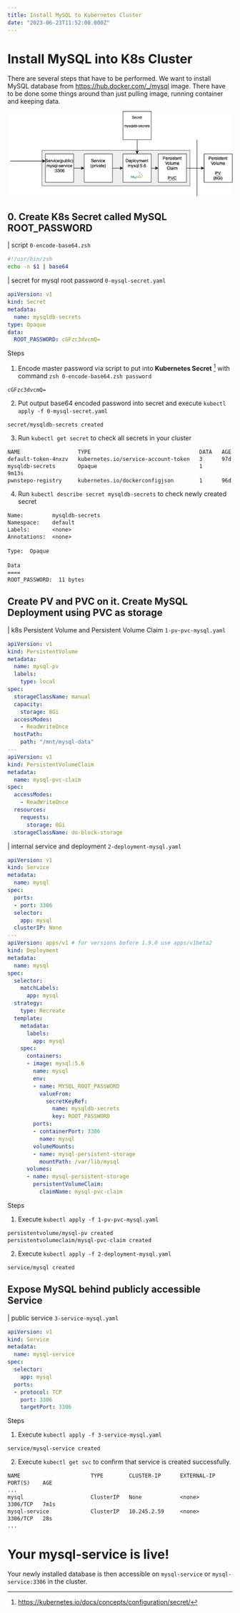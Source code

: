 ```yaml
---
title: Install MySQL to Kubernetes Cluster
date: "2023-06-23T11:52:00.000Z"
---
```


# Install MySQL into K8s Cluster
There are several steps that have to be performed. We want to install MySQL database from https://hub.docker.com/_/mysql image. There have to be done some things around than just pulling image, running container and keeping data.  
<p align="center">
  <img src="mysql-deployment.png" alt="Installed MySQL in K8s Cluster "/>
</p>

## 0. Create K8s Secret called MySQL ROOT_PASSWORD
| script `0-encode-base64.zsh` 
```zsh 
#!/usr/bin/zsh
echo -n $1 | base64
```
| secret for mysql root password `0-mysql-secret.yaml`
```yaml
apiVersion: v1
kind: Secret
metadata:
  name: mysqldb-secrets
type: Opaque
data:
  ROOT_PASSWORD: cGFzc3dvcmQ=
```
Steps
1. Encode master password via script to put into **Kubernetes Secret** [^1] with command `zsh 0-encode-base64.zsh password`
```
cGFzc3dvcmQ=
```
2. Put output base64 encoded password into secret and execute `kubectl apply -f 0-mysql-secret.yaml`
```
secret/mysqldb-secrets created
```
3. Run `kubectl get secret` to check all secrets in your cluster
```
NAME                  TYPE                                  DATA   AGE
default-token-4nxzv   kubernetes.io/service-account-token   3      97d
mysqldb-secrets       Opaque                                1      9m13s
pwnstepo-registry     kubernetes.io/dockerconfigjson        1      96d
```
4. Run `kubectl describe secret mysqldb-secrets` to check newly created secret
```
Name:         mysqldb-secrets
Namespace:    default
Labels:       <none>
Annotations:  <none>

Type:  Opaque

Data
====
ROOT_PASSWORD:  11 bytes
```
## Create PV and PVC on it. Create MySQL Deployment using PVC as storage
| k8s Persistent Volume and Persistent Volume Claim `1-pv-pvc-mysql.yaml`
```yaml
apiVersion: v1
kind: PersistentVolume
metadata:
  name: mysql-pv
  labels:
    type: local
spec:
  storageClassName: manual
  capacity:
    storage: 8Gi
  accessModes:
    - ReadWriteOnce
  hostPath:
    path: "/mnt/mysql-data"
---
apiVersion: v1
kind: PersistentVolumeClaim
metadata:
  name: mysql-pvc-claim
spec:
  accessModes:
    - ReadWriteOnce
  resources:
    requests:
      storage: 8Gi
  storageClassName: do-block-storage
```
| internal service and deployment `2-deployment-mysql.yaml`
```yaml
apiVersion: v1
kind: Service
metadata:
  name: mysql
spec:
  ports:
  - port: 3306
  selector:
    app: mysql
  clusterIP: None
---
apiVersion: apps/v1 # for versions before 1.9.0 use apps/v1beta2
kind: Deployment
metadata:
  name: mysql
spec:
  selector:
    matchLabels:
      app: mysql
  strategy:
    type: Recreate
  template:
    metadata:
      labels:
        app: mysql
    spec:
      containers:
      - image: mysql:5.6
        name: mysql
        env:
        - name: MYSQL_ROOT_PASSWORD
          valueFrom:
            secretKeyRef:
              name: mysqldb-secrets
              key: ROOT_PASSWORD
        ports:
        - containerPort: 3306
          name: mysql
        volumeMounts:
        - name: mysql-persistent-storage
          mountPath: /var/lib/mysql
      volumes:
      - name: mysql-persistent-storage
        persistentVolumeClaim:
          claimName: mysql-pvc-claim
```
Steps
1. Execute `kubectl apply -f 1-pv-pvc-mysql.yaml`
```
persistentvolume/mysql-pv created
persistentvolumeclaim/mysql-pvc-claim created
```
2. Execute `kubectl apply -f 2-deployment-mysql.yaml`
```
service/mysql created
```
## Expose MySQL behind publicly accessible Service
| public service `3-service-mysql.yaml`
```yaml
apiVersion: v1
kind: Service
metadata:
  name: mysql-service
spec:
  selector:
    app: mysql
  ports:
  - protocol: TCP
    port: 3306
    targetPort: 3306
```
Steps
1. Execute `kubectl apply -f 3-service-mysql.yaml`
```
service/mysql-service created
```
2. Execute `kubectl get svc` to confirm that service is created successfully.
```
NAME                      TYPE        CLUSTER-IP      EXTERNAL-IP   PORT(S)    AGE
...
mysql                     ClusterIP   None            <none>        3306/TCP   7m1s
mysql-service             ClusterIP   10.245.2.59     <none>        3306/TCP   28s
...
```
# Your mysql-service is live!
Your newly installed  database is then accessible on `mysql-service` or `mysql-service:3306` in the cluster.   

[^1]: https://kubernetes.io/docs/concepts/configuration/secret/